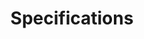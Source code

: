 ---
title: Specifications

command:
- title: Command
  people:
  - image: /images/Captain_Henry.jpg
    name: Captain Hercules Henry
    description: Executive Officer
  - image: /images/Dosru-Reson.png
    name: Commander Dosru Reson
    description: First Officer
  - image: /images/Ziara.png
    name: Lieutenent Junior Grade Ziara Rrareth
    description: CHO

operations:
- title: Tactical/Security
  people:
  - image: /images/Okel.jpg
    name: Lieutent Okel Th'akyllith
    description: CTO
  - image: /images/Tonjot-Zettu.png
    name: Lieutenant Tonjot Zettu
    description: Security officer - Bajoran
- title: Engineering
  people: 
  - image: /images/Sovin.png
    name: Lieutenent Sovin
    description: CEO
- title: Operations
  people:
  - image: /images/Ensign-Buchanan.png
    name: Ensign Euan Buchanan
    description: COO
  - 

science:
- title: Science
  people:
  - image: /images/Doldar.png
    name: Lieutenent Commander Doldar
    description: CSO
- title: Medical
  people: 
  - image: https://ui-avatars.com/api/?name=Abbie+Hence
    name: Lieutent Junior Grade Abbie Hence
    description: CMO
  - image: /images/Ezri-dax.jpg
    name: Lieutenent Commander Ezri Dax
    description: SC

civilian:
- title: Civilian Crew Members
  people:
  - image: /images/Zuto_Teseg.png
    name: Zuto Teseg
    description: Stargazer bar tender
---